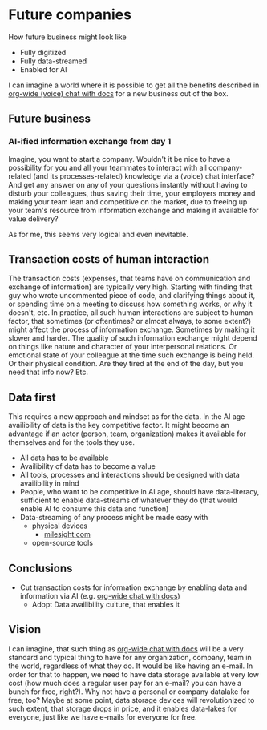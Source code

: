 # Future companies

How future business might look like

- Fully digitized
- Fully data-streamed
- Enabled for AI

I can imagine a world where it is possible to get all the benefits described in [org-wide (voice) chat with docs](org-wide-chat-with-docs.md#why) for a new business out of the box.

## Future business

### AI-ified information exchange from day 1

Imagine, you want to start a company. Wouldn't it be nice to have a possibility for you and all your teammates to interact with all company-related (and its processes-related) knowledge via a (voice) chat interface? And get any answer on any of your questions instantly without having to disturb your colleagues, thus saving their time, your employers money and making your team lean and competitive on the market, due to freeing up your team's resource from information exchange and making it available for value delivery?

As for me, this seems very logical and even inevitable.

## Transaction costs of human interaction

The transaction costs (expenses, that teams have on communication and exchange of information) are typically very high. Starting with finding that guy who wrote uncommented piece of code, and clarifying things about it, or spending time on a meeting to discuss how something works, or why it doesn't, etc. In practice, all such human interactions are subject to human factor, that sometimes (or oftentimes? or almost always, to some extent?) might affect the process of information exchange. Sometimes by making it slower and harder. The quality of such information exchange might depend on things like nature and character of your interpersonal relations. Or emotional state of your colleague at the time such exchange is being held. Or their physical condition. Are they tired at the end of the day, but you need that info now? Etc.

## Data first

This requires a new approach and mindset as for the data. In the AI age availibility of data is the key competitive factor. It might become an advantage if an actor (person, team, organization) makes it available for themselves and for the tools they use.

- All data has to be available
- Availibility of data has to become a value
- All tools, processes and interactions should be designed with data availibility in mind
- People, who want to be competitive in AI age, should have data-literacy, sufficient to enable data-streams of whatever they do (that would enable AI to consume this data and function)
- Data-streaming of any process might be made easy with
  - physical devices
    - [milesight.com](https://www.milesight.com/)
  - open-source tools

## Conclusions

- Cut transaction costs for information exchange by enabling data and information via AI (e.g. [org-wide chat with docs](org-wide-chat-with-docs.md))
  - Adopt Data availibility culture, that enables it

## Vision

I can imagine, that such thing as [org-wide chat with docs](org-wide-chat-with-docs.md) will be a very standard and typical thing to have for any organization, company, team in the world, regardless of what they do. It would be like having an e-mail. In order for that to happen, we need to have data storage available at very low cost (how much does a regular user pay for an e-mail? you can have a bunch for free, right?). Why not have a personal or company datalake for free, too? Maybe at some point, data storage devices will revolutionized to such extent, that storage drops in price, and it enables data-lakes for everyone, just like we have e-mails for everyone for free.
